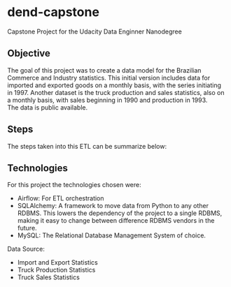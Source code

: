 # dend-capstone
Capstone Project for the Udacity Data Enginner Nanodegree

## Objective
The goal of this project was to create a data model for the Brazilian Commerce and Industry statistics. 
This initial version includes data for imported and exported goods on a monthly basis, 
with the series initiating in 1997. Another dataset is the truck production and sales statistics, also on a monthly basis,
with sales beginning in 1990 and production in 1993.<br>
The data is public available.

## Steps
The steps taken into this ETL can be summarize below:


## Technologies
For this project the technologies chosen were:
- Airflow: For ETL orchestration
- SQLAlchemy: A framework to move data from Python to any other RDBMS. This lowers the dependency of the project to a 
single RDBMS, making it easy to change between difference RDBMS vendors in the future. 
- MySQL: The Relational Database Management System of choice.


Data Source:
- Import and Export Statistics
- Truck Production Statistics
- Truck Sales Statistics

